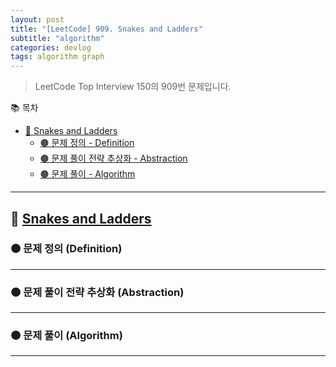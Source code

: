 ```yaml
---
layout: post
title: "[LeetCode] 909. Snakes and Ladders"
subtitle: "algorithm"
categories: devlog
tags: algorithm graph
---
```


> LeetCode Top Interview 150의 909번 문제입니다.

<!--more-->

📚 목차
- [🌱 Snakes and Ladders](#-snakes-and-ladders)
  - [🟤 문제 정의 - Definition](#-문제-요약-definition)
  - [🟤 문제 풀이 전략 추상화 - Abstraction](#-문제-풀이-전략-추상화-abstraction)
  - [🟤 문제 풀이 - Algorithm](#-문제-풀이-algorithm)

----

## 🌱 [Snakes and Ladders](https://leetcode.com/problems/snakes-and-ladders/?envType=study-plan-v2&envId=top-interview-150)

### 🟤 문제 정의 (Definition)



---

### 🟤 문제 풀이 전략 추상화 (Abstraction)




---

### 🟤 문제 풀이 (Algorithm)


---
